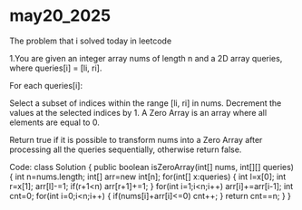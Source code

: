 # may20_2025
The problem that i solved today in leetcode

1.You are given an integer array nums of length n and a 2D array queries, where queries[i] = [li, ri].

For each queries[i]:

Select a subset of indices within the range [li, ri] in nums.
Decrement the values at the selected indices by 1.
A Zero Array is an array where all elements are equal to 0.

Return true if it is possible to transform nums into a Zero Array after processing all the queries sequentially, otherwise return false.

Code:
class Solution {
    public boolean isZeroArray(int[] nums, int[][] queries) {
        int n=nums.length;
        int[] arr=new int[n];
        for(int[] x:queries)
        {
            int l=x[0];
            int r=x[1];
            arr[l]-=1;
            if(r+1<n)
                arr[r+1]+=1;
        }
        for(int i=1;i<n;i++)
            arr[i]+=arr[i-1];
        int cnt=0;
        for(int i=0;i<n;i++)
        {
            if(nums[i]+arr[i]<=0) cnt++;
        }
        return cnt==n;
    }
}
